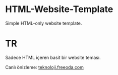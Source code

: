 # HTML-Website-Template
Simple HTML-only website template.

<h1>TR</h1>
<p>Sadece HTML içeren basit bir website teması.</p>
<p>Canlı önizleme: <a href="http://teknoloji.freeoda.com">teknoloji.freeoda.com</a></p>
